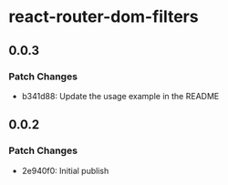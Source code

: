# react-router-dom-filters

## 0.0.3

### Patch Changes

- b341d88: Update the usage example in the README

## 0.0.2

### Patch Changes

- 2e940f0: Initial publish

